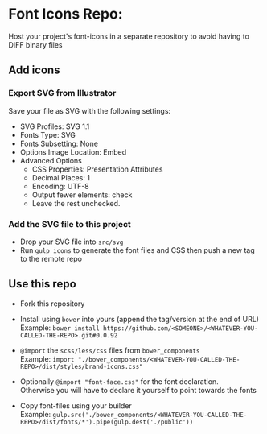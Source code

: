 
Font Icons Repo:
================
Host your project's font-icons in a separate repository to avoid having to DIFF binary files


## Add icons

### Export SVG from Illustrator

Save your file as SVG with the following settings:

- SVG Profiles: SVG 1.1
- Fonts Type: SVG
- Fonts Subsetting: None
- Options Image Location: Embed
- Advanced Options
	- CSS Properties: Presentation Attributes
	- Decimal Places: 1
	- Encoding: UTF-8
	- Output fewer elements: check
	- Leave the rest unchecked.

### Add the SVG file to this project

- Drop your SVG file into `src/svg`
- Run `gulp icons` to generate the font files and CSS then push a new tag to the remote repo


## Use this repo

- Fork this repository

- Install <YOUR-FORK> using `bower` into yours (append the tag/version at the end of URL)  
	Example: `bower install https://github.com/<SOMEONE>/<WHATEVER-YOU-CALLED-THE-REPO>.git#0.0.92`

- `@import` the `scss/less/css` files from `bower_components`  
	Example: `import "./bower_components/<WHATEVER-YOU-CALLED-THE-REPO>/dist/styles/brand-icons.css"`

- Optionally `@import "font-face.css"` for the font declaration.  
	Otherwise you will have to declare it yourself to point towards the fonts

- Copy font-files using your builder  
	Example: `gulp.src('./bower_components/<WHATEVER-YOU-CALLED-THE-REPO>/dist/fonts/*').pipe(gulp.dest('./public'))`
